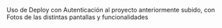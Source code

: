 Uso de Deploy con Autenticación al proyecto anteriormente subido, con Fotos de las distintas pantallas y funcionalidades
